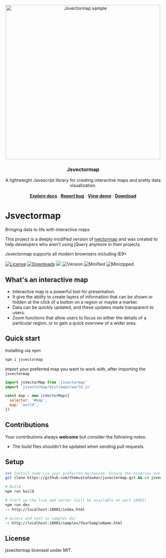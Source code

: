 <p align="center">
  <a href="https://jvm-docs.vercel.app">
    <img src="/assets/images/jsvectormap.jpg" alt="Jsvectormap sample" width="500" />
  </a>
</p>

<h3 align="center">Jsvectormap</h3>

<p align="center">
  A lightweight Javascript library for creating interactive maps and pretty data visualization.
  <br>
  <br>
  <a href="https://jvm-docs.vercel.app/docs/introduction"><strong>Explore docs</strong></a>
  .
  <a href="https://github.com/themustafaomar/jsvectormap/issues/new"><strong>Report bug</strong></a>
  ·
  <a href="https://jvm-docs.vercel.app"><strong>View demo</strong></a>
  ·
  <a href="https://github.com/themustafaomar/jsvectormap/archive/master.zip"><strong>Download</strong></a>
</p>

# Jsvectormap

Bringing data to life with interactive maps

This project is a deeply modified version of [jvectormap](https://github.com/bjornd/jvectormap) and was created to help developers who aren't using jQuery anymore in their projects.

Jsvectormap supports all modern brownsers including IE9+

<a href="https://www.npmjs.com/package/jsvectormap"><img src="https://img.shields.io/npm/l/jsvectormap.svg?sanitize=true" alt="License"></a>
<a href="https://npmcharts.com/compare/jsvectormap?minimal=true"><img src="https://img.shields.io/npm/dm/jsvectormap.svg?sanitize=true" alt="Downloads"></a>
<img src="https://data.jsdelivr.com/v1/package/npm/jsvectormap/badge?style=rounded">
<img src="https://img.shields.io/npm/v/jsvectormap.svg?sanitize=true" alt="Version">
<img src="https://img.shields.io/bundlephobia/min/jsvectormap" alt="Minified">
<img src="https://img.shields.io/bundlephobia/minzip/jsvectormap" alt="Minizipped">

## What's an interactive map

* Interactive map is a powerful tool for presentation.
* It give the ability to create layers of information that can be shown or hidden at the click of a button on a region or maybe a marker.
* Data can be quickly updated, and these updates made transparent to users. 
* Zoom functions that allow users to focus on either the details of a particular region, or to gain a quick overview of a wider area.

## Quick start

Installing via npm
```bash
npm i jsvectormap
```

import your preferred map you want to work with, after importing the `jsvectormap`

```js
import jsVectorMap from 'jsvectormap'
import 'jsvectormap/dist/maps/world.js'

const map = new jsVectorMap({
  selector: '#map',
  map: 'world',
})
```

## Contributions
Your contributions always **welcome** but consider the following notes:

* The build files shouldn't be updated when sending pull requests.

## Setup
```bash
### Install node via your preferred mechanism. Ensure the binaries are in your path & obtain a copy of this repository and change into the working directory
git clone https://github.com/themustafaomar/jsvectormap.git && cd jsvectormap

# Build
npm run build

# Start up the live web server (will be available on port 10001)
npm run dev
-> http://localhost:10001/index.html

# Access and test in samples dir
-> http://localhost:10001/samples/YourSampleName.html
```

## License
jsvectormap licensed under MIT.

